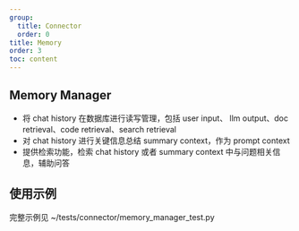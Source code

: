 ```yaml
---
group:
  title: Connector
  order: 0
title: Memory
order: 3
toc: content
---
```


## Memory Manager

- 将 chat history 在数据库进行读写管理，包括 user input、 llm output、doc retrieval、code retrieval、search retrieval
- 对 chat history 进行关键信息总结 summary context，作为 prompt context
- 提供检索功能，检索 chat history 或者 summary context 中与问题相关信息，辅助问答

## 使用示例

完整示例见 ~/tests/connector/memory_manager_test.py
